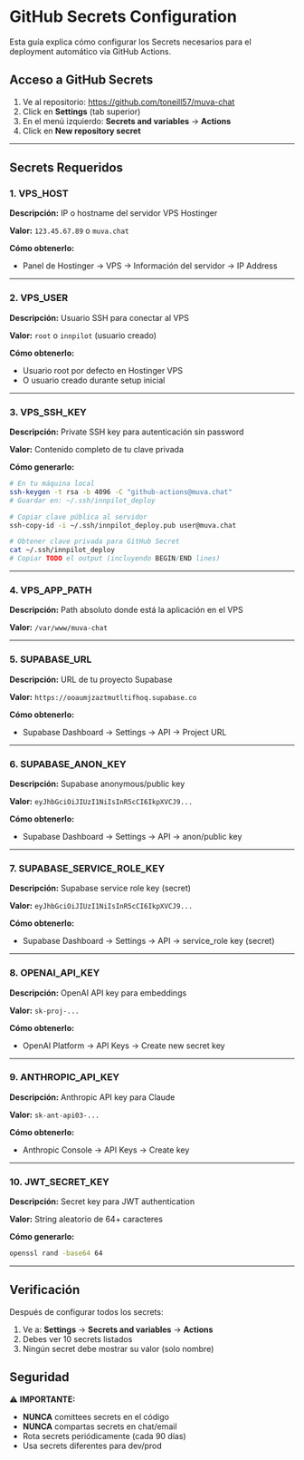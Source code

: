 # GitHub Secrets Configuration

Esta guía explica cómo configurar los Secrets necesarios para el deployment automático via GitHub Actions.

## Acceso a GitHub Secrets

1. Ve al repositorio: https://github.com/toneill57/muva-chat
2. Click en **Settings** (tab superior)
3. En el menú izquierdo: **Secrets and variables** → **Actions**
4. Click en **New repository secret**

---

## Secrets Requeridos

### 1. VPS_HOST
**Descripción:** IP o hostname del servidor VPS Hostinger

**Valor:** `123.45.67.89` o `muva.chat`

**Cómo obtenerlo:**
- Panel de Hostinger → VPS → Información del servidor → IP Address

---

### 2. VPS_USER
**Descripción:** Usuario SSH para conectar al VPS

**Valor:** `root` o `innpilot` (usuario creado)

**Cómo obtenerlo:**
- Usuario root por defecto en Hostinger VPS
- O usuario creado durante setup inicial

---

### 3. VPS_SSH_KEY
**Descripción:** Private SSH key para autenticación sin password

**Valor:** Contenido completo de tu clave privada

**Cómo generarlo:**
```bash
# En tu máquina local
ssh-keygen -t rsa -b 4096 -C "github-actions@muva.chat"
# Guardar en: ~/.ssh/innpilot_deploy

# Copiar clave pública al servidor
ssh-copy-id -i ~/.ssh/innpilot_deploy.pub user@muva.chat

# Obtener clave privada para GitHub Secret
cat ~/.ssh/innpilot_deploy
# Copiar TODO el output (incluyendo BEGIN/END lines)
```

---

### 4. VPS_APP_PATH
**Descripción:** Path absoluto donde está la aplicación en el VPS

**Valor:** `/var/www/muva-chat`

---

### 5. SUPABASE_URL
**Descripción:** URL de tu proyecto Supabase

**Valor:** `https://ooaumjzaztmutltifhoq.supabase.co`

**Cómo obtenerlo:**
- Supabase Dashboard → Settings → API → Project URL

---

### 6. SUPABASE_ANON_KEY
**Descripción:** Supabase anonymous/public key

**Valor:** `eyJhbGciOiJIUzI1NiIsInR5cCI6IkpXVCJ9...`

**Cómo obtenerlo:**
- Supabase Dashboard → Settings → API → anon/public key

---

### 7. SUPABASE_SERVICE_ROLE_KEY
**Descripción:** Supabase service role key (secret)

**Valor:** `eyJhbGciOiJIUzI1NiIsInR5cCI6IkpXVCJ9...`

**Cómo obtenerlo:**
- Supabase Dashboard → Settings → API → service_role key (secret)

---

### 8. OPENAI_API_KEY
**Descripción:** OpenAI API key para embeddings

**Valor:** `sk-proj-...`

**Cómo obtenerlo:**
- OpenAI Platform → API Keys → Create new secret key

---

### 9. ANTHROPIC_API_KEY
**Descripción:** Anthropic API key para Claude

**Valor:** `sk-ant-api03-...`

**Cómo obtenerlo:**
- Anthropic Console → API Keys → Create key

---

### 10. JWT_SECRET_KEY
**Descripción:** Secret key para JWT authentication

**Valor:** String aleatorio de 64+ caracteres

**Cómo generarlo:**
```bash
openssl rand -base64 64
```

---

## Verificación

Después de configurar todos los secrets:

1. Ve a: **Settings** → **Secrets and variables** → **Actions**
2. Debes ver 10 secrets listados
3. Ningún secret debe mostrar su valor (solo nombre)

## Seguridad

⚠️ **IMPORTANTE:**
- **NUNCA** comittees secrets en el código
- **NUNCA** compartas secrets en chat/email
- Rota secrets periódicamente (cada 90 días)
- Usa secrets diferentes para dev/prod

